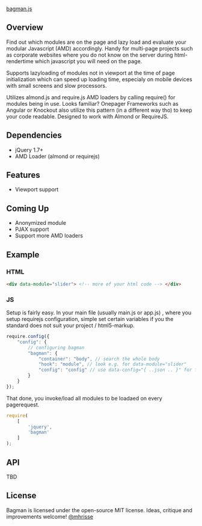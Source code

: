 [bagman.js](https://github.com/mhrisse/bagman)

## Overview
Find out which modules are on the page and lazy load and 
evaluate your modular Javascript (AMD) accordingly. Handy for
multi-page projects such as corporate websites where you do not know
on the server during html-rendertime which javascript you will need 
on the page.

Supports lazyloading of modules not in viewport
at the time of page initialization which can speed up loading time,
especialy on mobile devices with small screens and slow processors.
 
Utilizes almond.js and require.js AMD loaders by calling require() for modules
being in use. Looks familiar? Onepager Frameworks such as Angular or Knockout also utilize this pattern (in a different way tho) to keep your code readable. Designed to work with Almond or RequireJS. 

## Dependencies
* jQuery 1.7+
* AMD Loader (almond or requirejs)

## Features
* Viewport support

## Coming Up
* Anonymized module
* PJAX support
* Support more AMD loaders


## Example

### HTML
```html
<div data-module="slider"> <!-- more of your html code --> </div>
```

### JS

Setup is fairly easy. In your main file (usually main.js or app.js) , where you setup requirejs
configuration, simple set certain variables if you the standard does not suit your
project / html5-markup.

```javascript
require.config({
	"config": {
		// configuring bagman
        "bagman": {
            "container": "body", // search the whole body
            "hook": "module", // look e.g. for data-module="slider"
			"config": "config" // use data-config="{ ..json .. }" for further configuration of the module
        }
    }
});
```

That done, you invoke/load all modules to be loadaed on every pagerequest.

```javascript
require(
	[
		'jquery',
		'bagman'
	]
);
```

## API
TBD

## License
Bagman is licensed under the open-source MIT license.
Ideas, critique and improvements welcome!
[@mhrisse](http://twitter.com/mhrisse)